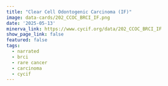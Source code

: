 ```yaml
---
title: "Clear Cell Odontogenic Carcinoma (IF)"
image: data-cards/202_CCOC_BRCI_IF.png
date: '2025-05-13'
minerva_link: https://www.cycif.org/data/202_CCOC_BRCI_IF
show_page_link: false
featured: false
tags:
  - narrated
  - brci
  - rare cancer
  - carcinoma
  - cycif
---
```

